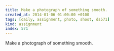 ```yaml
---
title: Make a photograph of something smooth.
created_at: 2014-01-06 01:00:00 +0100
tags: [daily, assignment, photo, shoot, ds571]
kind: assignment
index: 571
---
```


Make a photograph of something smooth.

